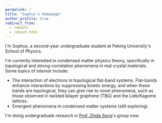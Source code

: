 ```yaml
---
permalink: /
title: "Sophus's Homepage"
author_profile: true
redirect_from: 
  - /about/
  - /about.html
---
```


I'm Sophus, a second-year undergraduate student at Peking University's School of Physics.

I'm currently interested in condensed matter physics theory, specifically in topological and strong-correlation phenomena in real crystal materials. Some topics of interest include:
- The interaction of electrons in topological flat-band systems. Flat-bands enhance interactions by suppressing kinetic energy, and when these bands are topological, they can give rise to novel phenomena, such as those observed in twisted bilayer graphene (TBG) and the Lieb/Kagome lattices.
- Emergent phenomena in condensed matter systems (still exploring).

I'm doing undergraduate research in [Prof. Zhida Song](https://icqm.pku.edu.cn/yw/directory/faculty/932182.htm)'s group now.
